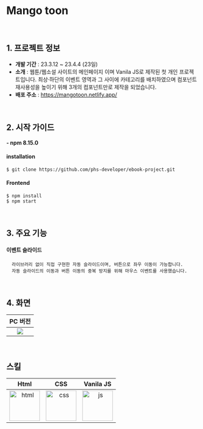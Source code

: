 # Mango toon

<br/>

<h2>1. 프로젝트 정보</h2>

- <b>개발 기간</b> : 23.3.12 ~ 23.4.4 (23일)
- <b>소개</b> : 웹툰/웹소설 사이트의 메인페이지 이며 Vanila JS로 제작된 첫 개인 프로젝트입니다. 최상·하단의 이벤트 영역과 그 사이에 카테고리를 배치하였으며 컴포넌트 재사용성을 높이기 위해 3개의 컴포넌트만로 제작을 되었습니다.
- <b>배포 주소</b> : https://mangotoon.netlify.app/

<br/>

<h2>2. 시작 가이드</h2>

<b>- npm 8.15.0</b>

#### installation
    $ git clone https://github.com/phs-developer/ebook-project.git
#### Frontend
    $ npm install
    $ npm start

<br/>

<h2>3. 주요 기능</h2>

#### 이벤트 슬라이드
      라이브러리 없이 직접 구현한 자동 슬라이드이며, 버튼으로 좌우 이동이 가능합니다.
      자동 슬라이드의 이동과 버튼 이동의 중복 방지를 위해 마우스 이벤트를 사용했습니다.

<br/>

<h2>4. 화면</h2>

| PC 버전 |
|:-:|
|![](https://github.com/phs-developer/ebook-project/assets/82524095/2741e2fe-d285-491d-8057-43fe70f39f4a)|

<br/>

<h2>스킬</h2>

| Html | CSS | Vanila JS |
|:-:|:-:|:-:|
|<img alt="html" src="https://github.com/phs-developer/ebook-project/assets/82524095/6563b9d4-5b69-4ce9-9e35-1b401f4836af" width="80" height="80" />|<img alt="css" src="https://github.com/phs-developer/ebook-project/assets/82524095/66867240-5b30-494c-97ce-7f72175ffaf3" width="80" height="80" />|<img alt="js" src="https://github.com/phs-developer/ebook-project/assets/82524095/4e83d081-e94a-466a-9b84-78b1a764b00c" width="80" height="80" />|
